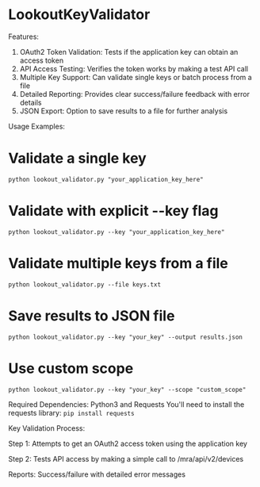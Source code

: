 # LookoutKeyValidator
Features:

1. OAuth2 Token Validation: Tests if the application key can obtain an access token
2. API Access Testing: Verifies the token works by making a test API call
3. Multiple Key Support: Can validate single keys or batch process from a file
4. Detailed Reporting: Provides clear success/failure feedback with error details
5. JSON Export: Option to save results to a file for further analysis


Usage Examples:
# Validate a single key
```python lookout_validator.py "your_application_key_here" ```

# Validate with explicit --key flag
```python lookout_validator.py --key "your_application_key_here"```

# Validate multiple keys from a file
```python lookout_validator.py --file keys.txt```

# Save results to JSON file
```python lookout_validator.py --key "your_key" --output results.json```

# Use custom scope
```python lookout_validator.py --key "your_key" --scope "custom_scope"```


Required Dependencies:
Python3 and Requests
You'll need to install the requests library:
```pip install requests```

Key Validation Process:

 Step 1: Attempts to get an OAuth2 access token using the application key
 
 Step 2: Tests API access by making a simple call to /mra/api/v2/devices
 
 Reports: Success/failure with detailed error messages
